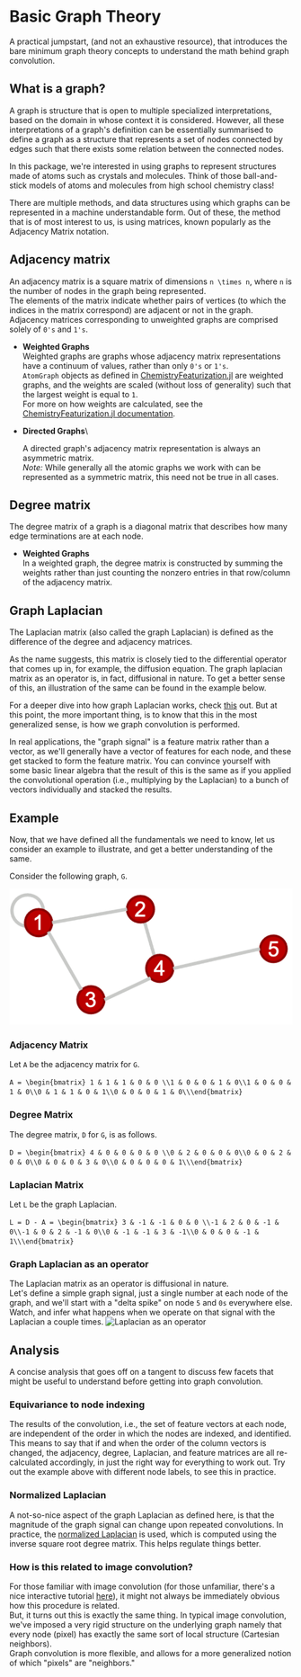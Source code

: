 # Basic Graph Theory

A practical jumpstart, (and not an exhaustive resource), that introduces the bare minimum graph theory concepts to understand the math behind graph convolution.

## What is a graph?

A graph is structure that is open to multiple specialized interpretations, based on the domain in whose context it is considered. However, all these interpretations of a graph's definition can be essentially summarised to define a graph as a structure that represents a set of nodes connected by edges such that there exists some relation between the connected nodes.

In this package, we're interested in using graphs to represent structures made of atoms such as crystals and molecules. Think of those ball-and-stick models of atoms and molecules from high school chemistry class!

There are multiple methods, and data structures using which graphs can be represented in a machine understandable form. Out of these, the method that is of most interest to us, is using matrices, known popularly as the Adjacency Matrix notation.

## Adjacency matrix

An adjacency matrix is a square matrix of dimensions ``n \times n``, where ``n`` is the number of nodes in the graph being represented.\
The elements of the matrix indicate whether pairs of vertices (to which the indices in the matrix correspond) are adjacent or not in the graph.
Adjacency matrices corresponding to unweighted graphs are comprised solely of ``0's`` and ``1's``.

- **Weighted Graphs**\
  Weighted graphs are graphs whose adjacency matrix representations have a continuum of values, rather than only ``0's`` or ``1's``.\
  `AtomGraph` objects as defined in [ChemistryFeaturization.jl](https://github.com/aced-differentiate/ChemistryFeaturization.jl) are weighted graphs, and the weights are scaled (without loss of generality) such that the largest weight is equal to ``1``.\
  For more on how weights are calculated, see the [ChemistryFeaturization.jl documentation](thazhemadam.github.io/ChemistryFeaturization.jl/dev).

- **Directed Graphs**\

  A directed graph's adjacency matrix representation is always an asymmetric matrix.\
  *Note:* While generally all the atomic graphs we work with can be represented as a symmetric matrix, this need not be true in all cases.

## Degree matrix

The degree matrix of a graph is a diagonal matrix that describes how many edge terminations are at each node.

- **Weighted Graphs**\
  In a weighted graph, the degree matrix is constructed by summing the weights rather than just counting the nonzero entries in that row/column   of the adjacency matrix.

## Graph Laplacian

The Laplacian matrix (also called the graph Laplacian) is defined as the difference of the degree and adjacency matrices.

As the name suggests, this matrix is closely tied to the differential operator that comes up in, for example, the diffusion equation. The graph laplacian matrix as an operator is, in fact, diffusional in nature. To get a better sense of this, an illustration of the same can be found in the example below.

For a deeper dive into how graph Laplacian works, check [this](https://samidavies.wordpress.com/2016/09/20/whats-up-with-the-graph-laplacian/) out. But at this point, the more important thing, is to know that this in the most generalized sense, is how we graph convolution is performed.

In real applications, the "graph signal" is a feature matrix rather than a vector, as we'll generally have a vector of features for each node, and these get stacked to form the feature matrix. You can convince yourself with some basic linear algebra that the result of this is the same as if you applied the convolutional operation (i.e., multiplying by the Laplacian) to a bunch of vectors individually and stacked the results.

## Example

Now, that we have defined all the fundamentals we need to know, let us consider an example to illustrate, and get a better understanding of the same.

Consider the following graph, ``G``.

![Example Graph](./assets/images/example_graph.png)

### Adjacency Matrix

Let ``A`` be the adjacency matrix for ``G``.

``A = \begin{bmatrix} 1 & 1 & 1 & 0 & 0 \\1 & 0 & 0 & 1 & 0\\1 & 0 & 0 & 1 & 0\\0 & 1 & 1 & 0 & 1\\0 & 0 & 0 & 1 & 0\\\end{bmatrix}``

### Degree Matrix

The degree matrix, ``D`` for ``G``, is as follows.

``D = \begin{bmatrix} 4 & 0 & 0 & 0 & 0 \\0 & 2 & 0 & 0 & 0\\0 & 0 & 2 & 0 & 0\\0 & 0 & 0 & 3 & 0\\0 & 0 & 0 & 0 & 1\\\end{bmatrix}``

### Laplacian Matrix

Let ``L`` be the graph Laplacian.

````L = D - A = \begin{bmatrix} 3 & -1 & -1 & 0 & 0 \\-1 & 2 & 0 & -1 & 0\\-1 & 0 & 2 & -1 & 0\\0 & -1 & -1 & 3 & -1\\0 & 0 & 0 & -1 & 1\\\end{bmatrix}````

### Graph Laplacian as an operator

The Laplacian matrix as an operator is diffusional in nature.\
Let's define a simple graph signal, just a single number at each node of the graph, and we'll start with a "delta spike" on node ``5`` and ``0s`` everywhere else.\
Watch, and infer what happens when we operate on that signal with the Laplacian a couple times.
![Laplacian as an operator](./assets/images/conv.gif)

## Analysis

A concise analysis that goes off on a tangent to discuss few facets that might be useful to understand before getting into graph convolution.

### Equivariance to node indexing

The results of the convolution, i.e., the set of feature vectors at each node, are independent of the order in which the nodes are indexed, and identified.\
This means to say that if and when the order of the column vectors is changed, the adjacency, degree, Laplacian, and feature matrices are all re-calculated accordingly, in just the right way for everything to work out. Try out the example above with different node labels, to see this in practice.

### Normalized Laplacian

A not-so-nice aspect of the graph Laplacian as defined here, is that the magnitude of the graph signal can change upon repeated convolutions. In practice, the [normalized Laplacian](https://en.wikipedia.org/wiki/Laplacian_matrix#Symmetric_normalized_Laplacian_2) is used, which is computed using the inverse square root degree matrix. This helps regulate things better.

### How is this related to image convolution?

For those familiar with image convolution (for those unfamiliar, there's a nice interactive tutorial [here](https://setosa.io/ev/image-kernels/)), it might not always be immediately obvious how this procedure is related.\
But, it turns out this is exactly the same thing. In typical image convolution, we've imposed a very rigid structure on the underlying graph namely that every node (pixel) has exactly the same sort of local structure (Cartesian neighbors).\
Graph convolution is more flexible, and allows for a more generalized notion of which "pixels" are "neighbors."
